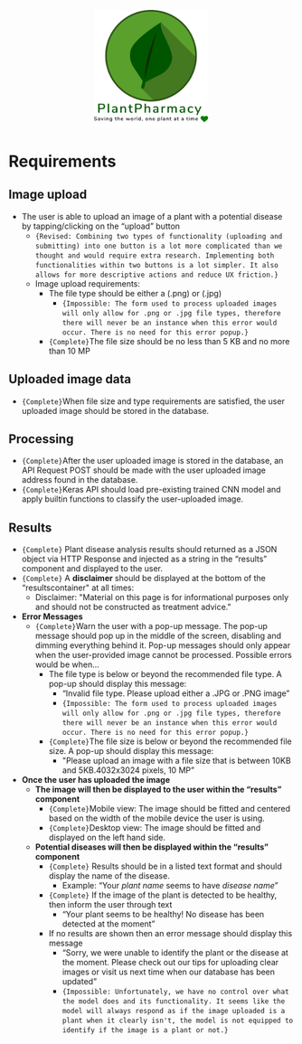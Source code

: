 <p align="center">
    <img src="../PPorg/Images/logo.png" width="40%">
</p>

# Requirements

## Image upload
- The user is able to upload an image of a plant with a potential disease by tapping/clicking on the “upload” button
    - ``{Revised: Combining two types of functionality (uploading and submitting) into one button is a lot more complicated than we thought and would require extra research. Implementing both functionalities within two buttons is a lot simpler. It also allows for more descriptive actions and reduce UX friction.}``
    - Image upload requirements:
        - The file type should be either a (.png) or (.jpg)
            - ``{Impossible: The form used to process uploaded images will only allow for .png or .jpg file types, therefore there will never be an instance when this error would occur. There is no need for this error popup.}``
        - ``{Complete}``The file size should be no less than 5 KB and no more than 10 MP

## Uploaded image data
- ``{Complete}``When file size and type requirements are satisfied, the user uploaded image should be stored in the database.

## Processing
- ``{Complete}``After the user uploaded image is stored in the database,  an API Request POST should be made with the user uploaded image address found in the database.
- ``{Complete}``Keras API should load pre-existing trained CNN model and apply builtin functions to classify the user-uploaded image.

## Results
- ``{Complete}`` Plant disease analysis results should returned as a JSON object via HTTP Response and injected as a string in the “results” component and displayed to the user.
- ``{Complete}`` A __disclaimer__ should be displayed at the bottom of the “resultscontainer" at all times:
    - Disclaimer: "Material on this page is for informational purposes only and should not be constructed as treatment advice."
- __Error Messages__
    - ``{Complete}``Warn the user with a pop-up message. The pop-up message should pop up in the middle of the screen, disabling and dimming everything behind it. Pop-up messages should only appear when the user-provided image cannot be processed. Possible errors would be when…
        - The file type is below or beyond the recommended file type. A pop-up should display this message: 
            - “Invalid file type. Please upload either a .JPG or .PNG image”
            - ``{Impossible: The form used to process uploaded images will only allow for .png or .jpg file types, therefore there will never be an instance when this error would occur. There is no need for this error popup.}``
        - ``{Complete}``The file size is below or beyond the recommended file size. A pop-up should display this message: 
            - "Please upload an image with a file size that is between 10KB and 5KB.4032x3024 pixels, 10 MP”
- __Once the user has uploaded the image__
    - __The image will then be displayed to the user within the “results” component__
        - ``{Complete}``Mobile view: The image should be fitted and centered based on the width of the mobile device the user is using. 
        - ``{Complete}``Desktop view: The image should be fitted and displayed on the left hand side. 
    - __Potential diseases will then be displayed within the “results” component__
        - ``{Complete}`` Results should be in a listed text format and should display the name of the disease.
            - Example: “Your _plant name_ seems to have _disease name_”
        -  ``{Complete}`` If the image of the plant is detected to be healthy, then inform the user through text
            - “Your plant seems to be healthy! No disease has been detected at the moment”
        - If no results are shown then an error message should display this message
            - “Sorry, we were unable to identify the plant or the disease at the moment. Please check out our tips for uploading clear images or visit us next time when our database has been updated”
            - ``{Impossible: Unfortunately, we have no control over what the model does and its functionality. It seems like the model will always respond as if the image uploaded is a plant when it clearly isn't, the model is not equipped to identify if the image is a plant or not.}``

